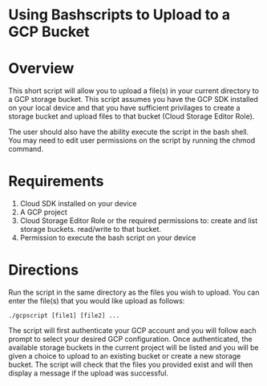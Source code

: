 # Using Bashscripts to Upload to a GCP Bucket 


# Overview 
This short script will allow you to upload a file(s) in your current directory to a GCP storage bucket. This script assumes you have the GCP SDK installed on your local device and that you have sufficient privilages to create a storage bucket and upload files to that bucket (Cloud Storage Editor Role). 

The user should also have the ability execute the script in the bash shell. You may need to edit user permissions on the script by running the chmod command. 

# Requirements 
1. Cloud SDK installed on your device
2. A GCP project 
3. Cloud Storage Editor Role or the required permissions to: create and list storage buckets. read/write to that bucket. 
4. Permission to execute the bash script on your device 

# Directions 
Run the script in the same directory as the files you wish to upload. You can enter the file(s) that you would like upload as follows: 

`./gcpscript [file1] [file2] ...`

The script will first authenticate your GCP account and you will follow each prompt to select your desired GCP configuration. Once authenticated, the available storage buckets in the current project will be listed and you will be given a choice to upload to an existing bucket or create a new storage bucket. The script will check that the files you provided exist and will then display a message if the upload was successful. 

